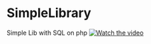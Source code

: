 # SimpleLibrary
Simple Lib with SQL on php
[![Watch the video](https://img.youtube.com/vi/SZHnhwEqZnA/maxresdefault.jpg)](https://www.youtube.com/watch?v=SZHnhwEqZnA)